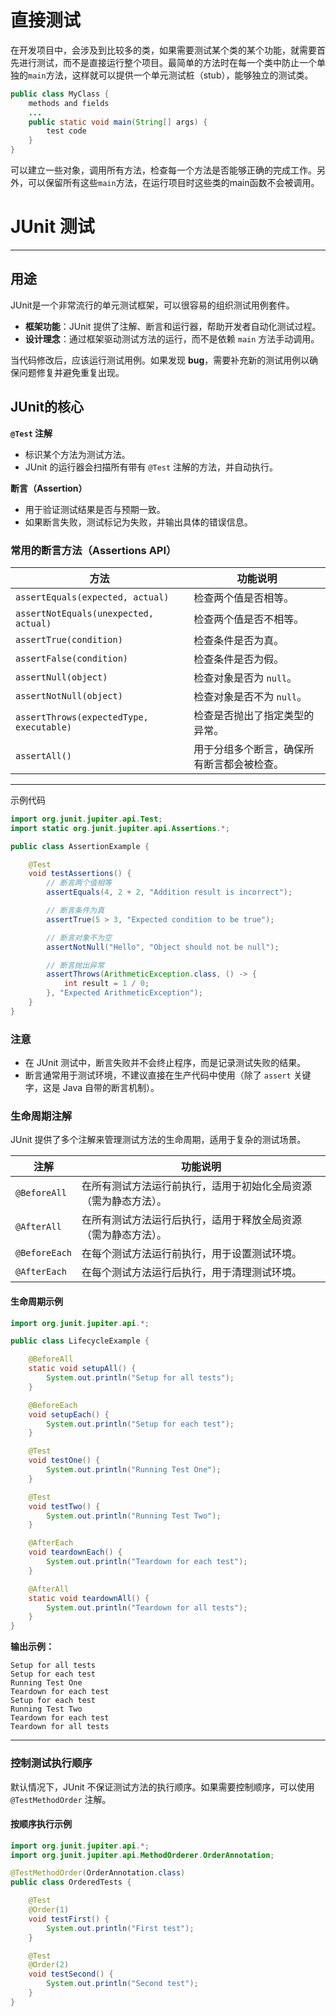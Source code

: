# 直接测试

在开发项目中，会涉及到比较多的类，如果需要测试某个类的某个功能，就需要首先进行测试，而不是直接运行整个项目。最简单的方法时在每一个类中防止一个单独的`main`方法，这样就可以提供一个单元测试桩（stub），能够独立的测试类。

```java
public class MyClass {
    methods and fields
    ...
    public static void main(String[] args) {
        test code
    }
}
```

可以建立一些对象，调用所有方法，检查每一个方法是否能够正确的完成工作。另外，可以保留所有这些`main`方法，在运行项目时这些类的main函数不会被调用。



# JUnit 测试

<hr>

## 用途

JUnit是一个非常流行的单元测试框架，可以很容易的组织测试用例套件。

- **框架功能**：JUnit 提供了注解、断言和运行器，帮助开发者自动化测试过程。
- **设计理念**：通过框架驱动测试方法的运行，而不是依赖 `main` 方法手动调用。

当代码修改后，应该运行测试用例。如果发现 **bug**，需要补充新的测试用例以确保问题修复并避免重复出现。



## JUnit的核心

**`@Test` 注解**

- 标识某个方法为测试方法。
- JUnit 的运行器会扫描所有带有 `@Test` 注解的方法，并自动执行。

**断言（Assertion）**

- 用于验证测试结果是否与预期一致。
- 如果断言失败，测试标记为失败，并输出具体的错误信息。

### 常用的断言方法（Assertions API）

| 方法                                     | 功能说明                                   |
| ---------------------------------------- | ------------------------------------------ |
| `assertEquals(expected, actual)`         | 检查两个值是否相等。                       |
| `assertNotEquals(unexpected, actual)`    | 检查两个值是否不相等。                     |
| `assertTrue(condition)`                  | 检查条件是否为真。                         |
| `assertFalse(condition)`                 | 检查条件是否为假。                         |
| `assertNull(object)`                     | 检查对象是否为 `null`。                    |
| `assertNotNull(object)`                  | 检查对象是否不为 `null`。                  |
| `assertThrows(expectedType, executable)` | 检查是否抛出了指定类型的异常。             |
| `assertAll()`                            | 用于分组多个断言，确保所有断言都会被检查。 |

------

示例代码

```java
import org.junit.jupiter.api.Test;
import static org.junit.jupiter.api.Assertions.*;

public class AssertionExample {

    @Test
    void testAssertions() {
        // 断言两个值相等
        assertEquals(4, 2 + 2, "Addition result is incorrect");

        // 断言条件为真
        assertTrue(5 > 3, "Expected condition to be true");

        // 断言对象不为空
        assertNotNull("Hello", "Object should not be null");

        // 断言抛出异常
        assertThrows(ArithmeticException.class, () -> {
            int result = 1 / 0;
        }, "Expected ArithmeticException");
    }
}
```

### 注意

- 在 JUnit 测试中，断言失败并不会终止程序，而是记录测试失败的结果。
- 断言通常用于测试环境，不建议直接在生产代码中使用（除了 `assert` 关键字，这是 Java 自带的断言机制）。

### 生命周期注解

JUnit 提供了多个注解来管理测试方法的生命周期，适用于复杂的测试场景。

| 注解          | 功能说明                                                     |
| ------------- | ------------------------------------------------------------ |
| `@BeforeAll`  | 在所有测试方法运行前执行，适用于初始化全局资源（需为静态方法）。 |
| `@AfterAll`   | 在所有测试方法运行后执行，适用于释放全局资源（需为静态方法）。 |
| `@BeforeEach` | 在每个测试方法运行前执行，用于设置测试环境。                 |
| `@AfterEach`  | 在每个测试方法运行后执行，用于清理测试环境。                 |

#### 生命周期示例

```java
import org.junit.jupiter.api.*;

public class LifecycleExample {

    @BeforeAll
    static void setupAll() {
        System.out.println("Setup for all tests");
    }

    @BeforeEach
    void setupEach() {
        System.out.println("Setup for each test");
    }

    @Test
    void testOne() {
        System.out.println("Running Test One");
    }

    @Test
    void testTwo() {
        System.out.println("Running Test Two");
    }

    @AfterEach
    void teardownEach() {
        System.out.println("Teardown for each test");
    }

    @AfterAll
    static void teardownAll() {
        System.out.println("Teardown for all tests");
    }
}
```

**输出示例：**

```
Setup for all tests
Setup for each test
Running Test One
Teardown for each test
Setup for each test
Running Test Two
Teardown for each test
Teardown for all tests
```

------

### 控制测试执行顺序

默认情况下，JUnit 不保证测试方法的执行顺序。如果需要控制顺序，可以使用 `@TestMethodOrder` 注解。

#### 按顺序执行示例

```java
import org.junit.jupiter.api.*;
import org.junit.jupiter.api.MethodOrderer.OrderAnnotation;

@TestMethodOrder(OrderAnnotation.class)
public class OrderedTests {

    @Test
    @Order(1)
    void testFirst() {
        System.out.println("First test");
    }

    @Test
    @Order(2)
    void testSecond() {
        System.out.println("Second test");
    }
}
```